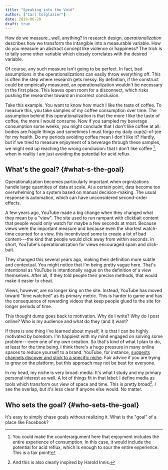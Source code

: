 ```yaml
---
title: "Speaking into the Void"
author: ["Carl Colglazier"]
date: 2019-06-20
draft: true
---
```


How do we measure...well, anything? In research design, _operationalization_ describes how we transform the intangible into a measurable variable. How do you measure an abstract concept like violence or happiness? The trick is to tally some other variable which closely correlates with the desired variable.

Of course, any such measure isn't going to be perfect. In fact, bad assumptions in the operationalizations can easily throw everything off. This is often the step where research gets messy. By definition, if the construct could be empirically measured, an operationalization wouldn't be necessary in the first place. This leaves open room for a disconnect, which risks pushing the researcher toward an incorrect conclusion.

Take this example. You want to know how much I like the taste of coffee. To measure this, you take samples of my coffee consumption over time. The assumption behind this operationalization is that the more I like the taste of coffee, the more I would consume. Now if you sampled my beverage consumption some weeks, you might conclude that I don't like coffee at all: bodies are fragile things and sometimes I must forgo my daily cup(s)-of-joe for my health. Do my periods avoiding coffee mean I don't like it? Hardly, but if we tried to measure enjoyment of a beverage through these samples, we might end up reaching the wrong conclusion: that I don't like coffee&nbsp;[^fn:1], when in reality I am just avoiding the potential for acid reflux.


## What's the goal? {#what-s-the-goal}

Operationalization becomes particularly important when orginizations handle large quantities of data at scale. At a certain point, data become too overwhelming for a system based on manual decision-making. The usual response is automation, which can have unconsidered second-order effects.

A few years ago, YouTube made a big change when they changed what they mean by a "view". The site used to run rampant with clickbait content that people would only watch for maybe a few seconds at most. Because views were _the_ important measure and because even the shortest watch-time counted for a view, this incentivized some to create a lot of bad content---the kind that people would click away from within seconds. In short, YouTube's operationalization for views encouraged spam and click-bait.

They changed this several years ago, making their definition more subtle and contextual. You might notice that I'm being pretty vague here. That's intentional as YouTube is intentionally vague on the definition of a view themselves. After all, if they told people their precise methods, that would make it easier to cheat.

Views, however, are no longer king on the site. Instead, YouTube has moved toward "time watched" as its primary metric. This is harder to game and has the consequence of rewarding videos that keep people glued to the site for longer periods of time.

This thought dump goes back to motivation. Why do I write? Why do I
post online? Who is my audience and what do they (and I) want?

If there is one thing I've learned about myself, it is that I can be
highly motivated by boredom. I'm happiest with my mind engaged on
solving some problem---even one of my own creation. So that's kind of
what I plan to do, at least for the time being. I think there's a
hugo pressure in many online spaces to reduce yourself to a brand.
YouTube, for instance, [suggests channels discover and stick to a
specific niche](https://creatoracademy.youtube.com/page/lesson/niche). Fair advice if you are trying to grow on the
platform, but this approach may not be best for everyone.

In my head, my niche is very broad: media. It's what I study and my
primary personal interest as well. A lot of things fit in that label:
I define media as tools which transform our view of space and time.
This is pretty broad[^fn:2]. I see the overlap, but it's less clear
if anyone else would. No matter.


## Who sets the goal? {#who-sets-the-goal}

It's easy to simply chase goals without realizing it. What is the "goal" of a place like Facebook?

[^fn:1]: You could make the counterargument here that enjoyment includes the entire experience of consumption. In this case, it would include the potential for acid reflux, which is enough to sour the entire experience. This is a fair point!
[^fn:2]: And this is also clearly inspired by Harold Innis.
